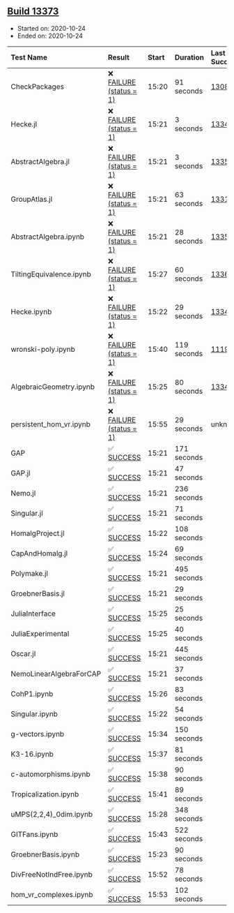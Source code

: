 ## [Build 13373](https://oscarci.mathematik.uni-kl.de/job/oscar/13373/)

* Started on: 2020-10-24
* Ended on: 2020-10-24

| Test Name    | Result | Start | Duration | Last Success | First Failure |
|:-------------|:-------|:------|:---------|:-------------|:--------------|
| CheckPackages | ❌ [FAILURE (status = 1)](https://oscarci.mathematik.uni-kl.de/job/oscar/13373/artifact/logs/build-13373/CheckPackages.log) | 15:20 | 91 seconds | [13085](https://oscarci.mathematik.uni-kl.de/job/oscar/13085/) | [13086](https://oscarci.mathematik.uni-kl.de/job/oscar/13086/) |
| Hecke.jl | ❌ [FAILURE (status = 1)](https://oscarci.mathematik.uni-kl.de/job/oscar/13373/artifact/logs/build-13373/Hecke.jl.log) | 15:21 | 3 seconds | [13341](https://oscarci.mathematik.uni-kl.de/job/oscar/13341/) | [13342](https://oscarci.mathematik.uni-kl.de/job/oscar/13342/) |
| AbstractAlgebra.jl | ❌ [FAILURE (status = 1)](https://oscarci.mathematik.uni-kl.de/job/oscar/13373/artifact/logs/build-13373/AbstractAlgebra.jl.log) | 15:21 | 3 seconds | [13355](https://oscarci.mathematik.uni-kl.de/job/oscar/13355/) | [13356](https://oscarci.mathematik.uni-kl.de/job/oscar/13356/) |
| GroupAtlas.jl | ❌ [FAILURE (status = 1)](https://oscarci.mathematik.uni-kl.de/job/oscar/13373/artifact/logs/build-13373/GroupAtlas.jl.log) | 15:21 | 63 seconds | [13311](https://oscarci.mathematik.uni-kl.de/job/oscar/13311/) | [13312](https://oscarci.mathematik.uni-kl.de/job/oscar/13312/) |
| AbstractAlgebra.ipynb | ❌ [FAILURE (status = 1)](https://oscarci.mathematik.uni-kl.de/job/oscar/13373/artifact/logs/build-13373/AbstractAlgebra.ipynb.log) | 15:21 | 28 seconds | [13355](https://oscarci.mathematik.uni-kl.de/job/oscar/13355/) | [13356](https://oscarci.mathematik.uni-kl.de/job/oscar/13356/) |
| TiltingEquivalence.ipynb | ❌ [FAILURE (status = 1)](https://oscarci.mathematik.uni-kl.de/job/oscar/13373/artifact/logs/build-13373/TiltingEquivalence.ipynb.log) | 15:27 | 60 seconds | [13368](https://oscarci.mathematik.uni-kl.de/job/oscar/13368/) | [13369](https://oscarci.mathematik.uni-kl.de/job/oscar/13369/) |
| Hecke.ipynb | ❌ [FAILURE (status = 1)](https://oscarci.mathematik.uni-kl.de/job/oscar/13373/artifact/logs/build-13373/Hecke.ipynb.log) | 15:22 | 29 seconds | [13341](https://oscarci.mathematik.uni-kl.de/job/oscar/13341/) | [13342](https://oscarci.mathematik.uni-kl.de/job/oscar/13342/) |
| wronski-poly.ipynb | ❌ [FAILURE (status = 1)](https://oscarci.mathematik.uni-kl.de/job/oscar/13373/artifact/logs/build-13373/wronski-poly.ipynb.log) | 15:40 | 119 seconds | [11192](https://oscarci.mathematik.uni-kl.de/job/oscar/11192/) | [11193](https://oscarci.mathematik.uni-kl.de/job/oscar/11193/) |
| AlgebraicGeometry.ipynb | ❌ [FAILURE (status = 1)](https://oscarci.mathematik.uni-kl.de/job/oscar/13373/artifact/logs/build-13373/AlgebraicGeometry.ipynb.log) | 15:25 | 80 seconds | [13341](https://oscarci.mathematik.uni-kl.de/job/oscar/13341/) | [13342](https://oscarci.mathematik.uni-kl.de/job/oscar/13342/) |
| persistent_hom_vr.ipynb | ❌ [FAILURE (status = 1)](https://oscarci.mathematik.uni-kl.de/job/oscar/13373/artifact/logs/build-13373/persistent_hom_vr.ipynb.log) | 15:55 | 29 seconds | unknown | unknown |
| GAP | ✅ [SUCCESS](https://oscarci.mathematik.uni-kl.de/job/oscar/13373/artifact/logs/build-13373/GAP.log) | 15:21 | 171 seconds |  |  |
| GAP.jl | ✅ [SUCCESS](https://oscarci.mathematik.uni-kl.de/job/oscar/13373/artifact/logs/build-13373/GAP.jl.log) | 15:21 | 47 seconds |  |  |
| Nemo.jl | ✅ [SUCCESS](https://oscarci.mathematik.uni-kl.de/job/oscar/13373/artifact/logs/build-13373/Nemo.jl.log) | 15:21 | 236 seconds |  |  |
| Singular.jl | ✅ [SUCCESS](https://oscarci.mathematik.uni-kl.de/job/oscar/13373/artifact/logs/build-13373/Singular.jl.log) | 15:21 | 71 seconds |  |  |
| HomalgProject.jl | ✅ [SUCCESS](https://oscarci.mathematik.uni-kl.de/job/oscar/13373/artifact/logs/build-13373/HomalgProject.jl.log) | 15:22 | 108 seconds |  |  |
| CapAndHomalg.jl | ✅ [SUCCESS](https://oscarci.mathematik.uni-kl.de/job/oscar/13373/artifact/logs/build-13373/CapAndHomalg.jl.log) | 15:24 | 69 seconds |  |  |
| Polymake.jl | ✅ [SUCCESS](https://oscarci.mathematik.uni-kl.de/job/oscar/13373/artifact/logs/build-13373/Polymake.jl.log) | 15:21 | 495 seconds |  |  |
| GroebnerBasis.jl | ✅ [SUCCESS](https://oscarci.mathematik.uni-kl.de/job/oscar/13373/artifact/logs/build-13373/GroebnerBasis.jl.log) | 15:21 | 29 seconds |  |  |
| JuliaInterface | ✅ [SUCCESS](https://oscarci.mathematik.uni-kl.de/job/oscar/13373/artifact/logs/build-13373/JuliaInterface.log) | 15:25 | 25 seconds |  |  |
| JuliaExperimental | ✅ [SUCCESS](https://oscarci.mathematik.uni-kl.de/job/oscar/13373/artifact/logs/build-13373/JuliaExperimental.log) | 15:25 | 40 seconds |  |  |
| Oscar.jl | ✅ [SUCCESS](https://oscarci.mathematik.uni-kl.de/job/oscar/13373/artifact/logs/build-13373/Oscar.jl.log) | 15:21 | 445 seconds |  |  |
| NemoLinearAlgebraForCAP | ✅ [SUCCESS](https://oscarci.mathematik.uni-kl.de/job/oscar/13373/artifact/logs/build-13373/NemoLinearAlgebraForCAP.log) | 15:21 | 37 seconds |  |  |
| CohP1.ipynb | ✅ [SUCCESS](https://oscarci.mathematik.uni-kl.de/job/oscar/13373/artifact/logs/build-13373/CohP1.ipynb.log) | 15:26 | 83 seconds |  |  |
| Singular.ipynb | ✅ [SUCCESS](https://oscarci.mathematik.uni-kl.de/job/oscar/13373/artifact/logs/build-13373/Singular.ipynb.log) | 15:22 | 54 seconds |  |  |
| g-vectors.ipynb | ✅ [SUCCESS](https://oscarci.mathematik.uni-kl.de/job/oscar/13373/artifact/logs/build-13373/g-vectors.ipynb.log) | 15:34 | 150 seconds |  |  |
| K3-16.ipynb | ✅ [SUCCESS](https://oscarci.mathematik.uni-kl.de/job/oscar/13373/artifact/logs/build-13373/K3-16.ipynb.log) | 15:37 | 81 seconds |  |  |
| c-automorphisms.ipynb | ✅ [SUCCESS](https://oscarci.mathematik.uni-kl.de/job/oscar/13373/artifact/logs/build-13373/c-automorphisms.ipynb.log) | 15:38 | 90 seconds |  |  |
| Tropicalization.ipynb | ✅ [SUCCESS](https://oscarci.mathematik.uni-kl.de/job/oscar/13373/artifact/logs/build-13373/Tropicalization.ipynb.log) | 15:41 | 89 seconds |  |  |
| uMPS(2,2,4)_0dim.ipynb | ✅ [SUCCESS](https://oscarci.mathematik.uni-kl.de/job/oscar/13373/artifact/logs/build-13373/uMPS-2-2-4-_0dim.ipynb.log) | 15:28 | 348 seconds |  |  |
| GITFans.ipynb | ✅ [SUCCESS](https://oscarci.mathematik.uni-kl.de/job/oscar/13373/artifact/logs/build-13373/GITFans.ipynb.log) | 15:43 | 522 seconds |  |  |
| GroebnerBasis.ipynb | ✅ [SUCCESS](https://oscarci.mathematik.uni-kl.de/job/oscar/13373/artifact/logs/build-13373/GroebnerBasis.ipynb.log) | 15:23 | 90 seconds |  |  |
| DivFreeNotIndFree.ipynb | ✅ [SUCCESS](https://oscarci.mathematik.uni-kl.de/job/oscar/13373/artifact/logs/build-13373/DivFreeNotIndFree.ipynb.log) | 15:52 | 78 seconds |  |  |
| hom_vr_complexes.ipynb | ✅ [SUCCESS](https://oscarci.mathematik.uni-kl.de/job/oscar/13373/artifact/logs/build-13373/hom_vr_complexes.ipynb.log) | 15:53 | 102 seconds |  |  |
